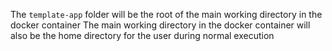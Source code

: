 The `template-app` folder will be the root of the main working directory in the docker container
The main working directory in the docker container will also be the home directory for the user during normal execution
